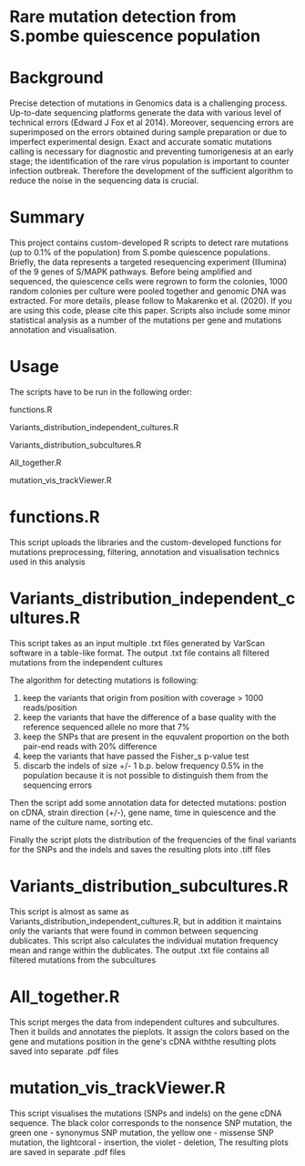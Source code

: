 # Rare mutation detection from S.pombe quiescence population 

# Background
Precise detection of mutations in Genomics data is a challenging process. Up-to-date sequencing platforms generate the data
with various level of technical errors (Edward J Fox et al 2014). Moreover, sequencing errors are superimposed on the errors obtained during sample preparation or due to imperfect experimental design. Exact and accurate somatic mutations calling is necessary for diagnostic and preventing tumorigenesis at an early stage; the identification of the rare virus population is important to counter infection outbreak. Therefore the development of the sufficient algorithm to reduce the noise in the sequencing data is crucial. 

# Summary
This project contains custom-developed R scripts to detect rare mutations (up to 0.1% of the population) from S.pombe quiescence populations. Briefly, the data represents a targeted resequencing experiment (Illumina) of the 9 genes of S/MAPK pathways. Before being amplified and sequenced, the quiescence cells were regrown to form the colonies, 1000 random colonies per culture were pooled together and genomic DNA was extracted. For more details, please follow to Makarenko et al. (2020). If you are using this code, please cite this paper. Scripts also include some minor statistical analysis as a number of the mutations per gene and mutations annotation and visualisation.

# Usage

The scripts have to be run in the following order:

functions.R

Variants_distribution_independent_cultures.R

Variants_distribution_subcultures.R

All_together.R

mutation_vis_trackViewer.R

# functions.R 

This script uploads the libraries and the custom-developed functions for mutations  preprocessing, filtering, annotation and visualisation technics used in this analysis

# Variants_distribution_independent_cultures.R 

This script takes as an input multiple .txt files generated by VarScan software  in a table-like format. The output .txt file contains all filtered mutations from the independent cultures

The algorithm for detecting mutations is following:

1) keep the variants that origin from position with coverage > 1000 reads/position
2) keep the variants that have the difference of a base quality with the reference sequenced allele no more that 7% 
3) keep the SNPs that are present in the equvalent proportion on the both pair-end reads with 20% difference
4) keep the variants that have passed the Fisher_s p-value test
5) discarb the indels of size +/- 1 b.p. below frequency 0.5% in the population because it is not possible to distinguish them from the sequencing errors 

Then the script add some annotation data for detected mutations: postion on cDNA, strain direction (+/-), gene name, time in quiescence and the name of the culture name, sorting etc.

Finally the script plots the distribution of the frequencies of the final variants  for the SNPs and the indels and saves the resulting plots into .tiff files

# Variants_distribution_subcultures.R 

This script is almost as same as Variants_distribution_independent_cultures.R, but in addition it maintains only the variants that were found in common between sequencing dublicates. This script also  calculates the individual mutation frequency mean and range within the dublicates. The output .txt file contains all filtered mutations from the subcultures

# All_together.R #

This script merges the data from independent cultures and subcultures. Then it builds and annotates the pieplots. It assign the colors based on the gene and mutations position in the gene's cDNA withthe resulting plots saved into separate .pdf files

# mutation_vis_trackViewer.R #

This script visualises the mutations (SNPs and indels) on the gene cDNA sequence.
The black color corresponds to the nonsence SNP mutation, 
the green one - synonymus SNP mutation,
the yellow one - missense SNP mutation,
the lightcoral - insertion,
the violet - deletion,
The resulting plots are saved in separate .pdf files
